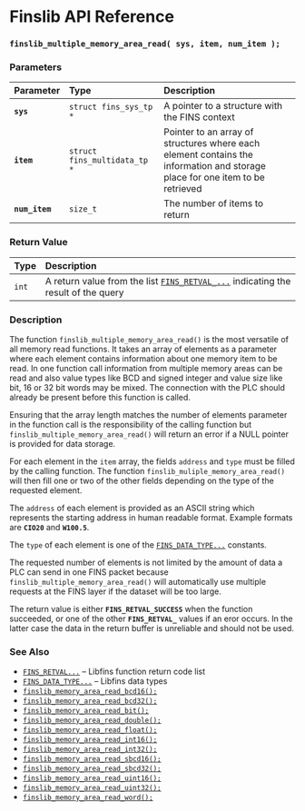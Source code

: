 # Finslib API Reference

### `finslib_multiple_memory_area_read( sys, item, num_item );`

### Parameters

| Parameter | Type | Description |
| :--- | :--- | :--- |
|**`sys`**|`struct fins_sys_tp *`|A pointer to a structure with the FINS context|
|**`item`**|`struct fins_multidata_tp *`|Pointer to an array of structures where each element contains the information and storage place for one item to be retrieved|
|**`num_item`**|`size_t`|The number of items to return|

### Return Value

| Type | Description |
| :--- | :--- |
|`int`|A return value from the list [`FINS_RETVAL_...`](FINS_RETVAL.md) indicating the result of the query|

### Description

The function `finslib_multiple_memory_area_read()` is the most versatile of all memory read functions. It takes
an array of elements as a parameter where each element contains information about one memory item to be read.
In one function call information from multiple memory areas can be read and also value types like BCD and signed integer
and value size like bit, 16 or 32 bit words may be mixed. The connection with the PLC should already be present before this function is called.

Ensuring that the array length matches the number of elements parameter in the function call is the
responsibility of the calling function but `finslib_multiple_memory_area_read()`
will return an error if a NULL pointer is provided for data storage.

For each element in the `item` array, the fields `address` and `type` must be filled by the calling function.
The function `finslib_muliple_memory_area_read()` will then fill one or two of the other fields depending on the
type of the requested element.

The `address` of each element is provided as an ASCII string which represents the starting address in human
readable format. Example formats are **`CIO20`** and **`W100.5`**.

The `type` of each element is one of the [`FINS_DATA_TYPE...`](FINS_DATA_TYPE.md) constants.

The requested number of elements is not limited by the amount of data a PLC can send in one FINS packet because
`finslib_multiple_memory_area_read()` will automatically use multiple requests at the FINS layer if the dataset will
be too large.

The return value is either **`FINS_RETVAL_SUCCESS`** when the function succeeded, or one of the other
**`FINS_RETVAL_`** values if an eror occurs. In the latter case the data in the return buffer is unreliable and
should not be used.

### See Also

* [`FINS_RETVAL...`](FINS_RETVAL.md) &ndash; Libfins function return code list
* [`FINS_DATA_TYPE...`](FINS_DATA_TYPE.md) &ndash; Libfins data types
* [`finslib_memory_area_read_bcd16();`](finslib_memory_area_read_bcd16.md)
* [`finslib_memory_area_read_bcd32();`](finslib_memory_area_read_bcd32.md)
* [`finslib_memory_area_read_bit();`](finslib_memory_area_read_bit.md)
* [`finslib_memory_area_read_double();`](finslib_memory_area_read_double.md)
* [`finslib_memory_area_read_float();`](finslib_memory_area_read_float.md)
* [`finslib_memory_area_read_int16();`](finslib_memory_area_read_int16.md)
* [`finslib_memory_area_read_int32();`](finslib_memory_area_read_int32.md)
* [`finslib_memory_area_read_sbcd16();`](finslib_memory_area_read_sbcd16.md)
* [`finslib_memory_area_read_sbcd32();`](finslib_memory_area_read_sbcd32.md)
* [`finslib_memory_area_read_uint16();`](finslib_memory_area_read_uint16.md)
* [`finslib_memory_area_read_uint32();`](finslib_memory_area_read_uint32.md)
* [`finslib_memory_area_read_word();`](finslib_memory_area_read_word.md)
